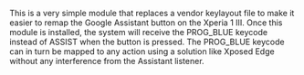 This is a very simple module that replaces a vendor keylayout file to make it easier to remap the Google Assistant button on the Xperia 1 III. Once this module is installed, the system will receive the PROG_BLUE keycode instead of ASSIST when the button is pressed. The PROG_BLUE keycode can in turn be mapped to any action using a solution like Xposed Edge without any interference from the Assistant listener.
